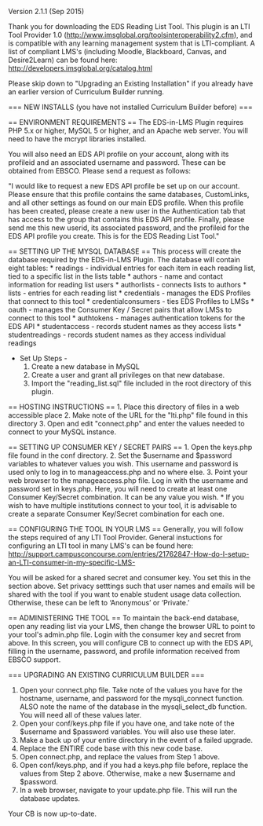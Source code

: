 
Version 2.1.1 (Sep 2015)

Thank you for downloading the EDS Reading List Tool.  This plugin is an LTI Tool Provider 1.0 (http://www.imsglobal.org/toolsinteroperability2.cfm), and is compatible with any learning management system that is LTI-compliant.  A list of compliant LMS's (including Moodle, Blackboard, Canvas, and Desire2Learn) can be found here: http://developers.imsglobal.org/catalog.html

Please skip down to "Upgrading an Existing Installation" if you already have an earlier version of Curriculum Builder running.

=== NEW INSTALLS (you have not installed Curriculum Builder before) ===

== ENVIRONMENT REQUIREMENTS ==
The EDS-in-LMS Plugin requires PHP 5.x or higher, MySQL 5 or higher, and an Apache web server.  You will need to have the mcrypt libraries installed.

You will also need an EDS API profile on your account, along with its profileid and an associated username and password.  These can be obtained from EBSCO.  Please send a request as follows:

"I would like to request a new EDS API profile be set up on our account.  Please ensure that this profile contains the same databases, CustomLinks, and all other settings as found on our main EDS profile.  When this profile has been created, please create a new user in the Authentication tab that has access to the group that contains this EDS API profile.  Finally, please send me this new userid, its associated password, and the profileid for the EDS API profile you create.  This is for the EDS Reading List Tool."

== SETTING UP THE MYSQL DATABASE ==
This process will create the database required by the EDS-in-LMS Plugin.  The database will contain eight tables:
    * readings - individual entries for each item in each reading list, tied to a specific list in the lists table
    * authors - name and contact information for reading list users
    * authorlists - connects lists to authors
    * lists - entries for each reading list
    * credentials - manages the EDS Profiles that connect to this tool
    * credentialconsumers - ties EDS Profiles to LMSs
    * oauth - manages the Consumer Key / Secret pairs that allow LMSs to connect to this tool
    * authtokens - manages authentication tokens for the EDS API
    * studentaccess - records student names as they access lists
    * studentreadings - records student names as they access individual readings


- Set Up Steps -
    1. Create a new database in MySQL
    2. Create a user and grant all privileges on that new database.
    3. Import the "reading_list.sql" file included in the root directory of this plugin.


== HOSTING INSTRUCTIONS ==
    1. Place this directory of files in a web accessible place
    2. Make note of the URL for the "lti.php" file found in this directory
    3. Open and edit "connect.php" and enter the values needed to connect to your MySQL instance.


== SETTING UP CONSUMER KEY / SECRET PAIRS ==
    1. Open the keys.php file found in the conf directory.
    2. Set the $username and $password variables to whatever values you wish.  This username and password is used only to log in to manageaccess.php and no where else.
    3. Point your web browser to the manageaccess.php file.  Log in with the username and password set in keys.php.  Here, you will need to create at least one Consumer Key/Secret combination.  It can be any value you wish.
    * If you wish to have multiple institutions connect to your tool, it is advisable to create a separate Consumer Key/Secret combination for each one.
    

== CONFIGURING THE TOOL IN YOUR LMS ==
Generally, you will follow the steps required of any LTI Tool Provider.  General instuctions for configuring an LTI tool in many LMS's can be found here: http://support.campusconcourse.com/entries/21762847-How-do-I-setup-an-LTI-consumer-in-my-specific-LMS-

You will be asked for a shared secret and consumer key.  You set this in the section above.
Set privacy setttings such that user names and emails will be shared with the tool if you want to enable student usage data collection.  Otherwise, these can be left to ‘Anonymous’ or ‘Private.’


== ADMINISTERING THE TOOL ==
To maintain the back-end database, open any reading list via your LMS, then change the browser URL to point to your tool's admin.php file.  Login with the consumer key and secret from above.  In this screen, you will configure CB to connect up with the EDS API, filling in the username, password, and profile information received from EBSCO support.



=== UPGRADING AN EXISTING CURRICULUM BUILDER ===

1. Open your connect.php file.  Take note of the values you have for the hostname, username, and password for the mysqli_connect function.  ALSO note the name of the database in the mysqli_select_db function.  You will need all of these values later.
2. Open your conf/keys.php file if you have one, and take note of the $username and $password variables.  You will also use these later.
3. Make a back up of your entire directory in the event of a failed upgrade.
4. Replace the ENTIRE code base with this new code base.
5. Open connect.php, and replace the values from Step 1 above.
6. Open conf/keys.php, and if you had a keys.php file before, replace the values from Step 2 above.  Otherwise, make a new $username and $password.
7. In a web browser, navigate to your update.php file.  This will run the database updates.

Your CB is now up-to-date.